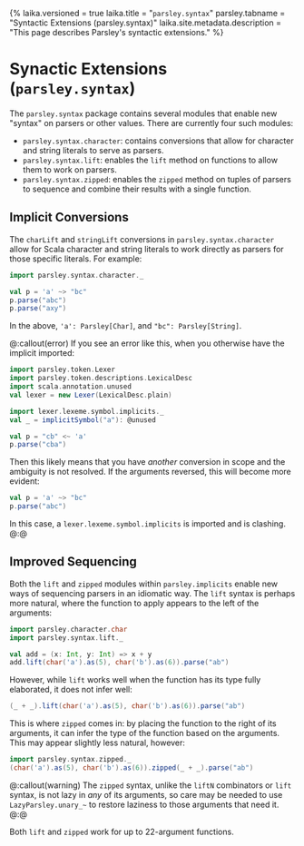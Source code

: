 {%
laika.versioned = true
laika.title = "`parsley.syntax`"
parsley.tabname = "Syntactic Extensions (parsley.syntax)"
laika.site.metadata.description = "This page describes Parsley's syntactic extensions."
%}
# Synactic Extensions (`parsley.syntax`)
The `parsley.syntax` package contains several modules that enable new "syntax"
on parsers or other values. There are currently four such modules:

* `parsley.syntax.character`: contains conversions that allow for character
   and string literals to serve as parsers.
* `parsley.syntax.lift`: enables the `lift` method on functions to allow them
   to work on parsers.
* `parsley.syntax.zipped`: enables the `zipped` method on tuples of parsers to
   sequence and combine their results with a single function.

## Implicit Conversions
The `charLift` and `stringLift` conversions in `parsley.syntax.character`
allow for Scala character and string literals to work directly as parsers for
those specific literals. For example:

```scala mdoc:to-string
import parsley.syntax.character._

val p = 'a' ~> "bc"
p.parse("abc")
p.parse("axy")
```

In the above, `'a': Parsley[Char]`, and `"bc": Parsley[String]`.

@:callout(error)
If you see an error like this, when you otherwise have the implicit imported:

```scala mdoc:nest:invisible
import parsley.token.Lexer
import parsley.token.descriptions.LexicalDesc
import scala.annotation.unused
val lexer = new Lexer(LexicalDesc.plain)

import lexer.lexeme.symbol.implicits._
val _ = implicitSymbol("a"): @unused
```

```scala mdoc:fail
val p = "cb" <~ 'a'
p.parse("cba")
```

Then this likely means that you have *another* conversion in scope and the
ambiguity is not resolved. If the arguments reversed, this will become more
evident:

```scala mdoc:fail
val p = 'a' ~> "bc"
p.parse("abc")
```

In this case, a `lexer.lexeme.symbol.implicits` is imported and is clashing.
@:@

## Improved Sequencing
Both the `lift` and `zipped` modules within `parsley.implicits` enable new
ways of sequencing parsers in an idiomatic way. The `lift` syntax is perhaps
more natural, where the function to apply appears to the left of the arguments:

```scala mdoc:to-string
import parsley.character.char
import parsley.syntax.lift._

val add = (x: Int, y: Int) => x + y
add.lift(char('a').as(5), char('b').as(6)).parse("ab")
```

However, while `lift` works well when the function has its type fully elaborated,
it does not infer well:

```scala mdoc:fail
(_ + _).lift(char('a').as(5), char('b').as(6)).parse("ab")
```

This is where `zipped` comes in: by placing the function to the right of its
arguments, it can infer the type of the function based on the arguments. This
may appear slightly less natural, however:

```scala mdoc:to-string
import parsley.syntax.zipped._
(char('a').as(5), char('b').as(6)).zipped(_ + _).parse("ab")
```

@:callout(warning)
The `zipped` syntax, unlike the `liftN` combinators or `lift` syntax, is not lazy in _any_ of its arguments, so care
may be needed to use `LazyParsley.unary_~` to restore laziness to those arguments that need it.
@:@

Both `lift` and `zipped` work for up to 22-argument functions.
